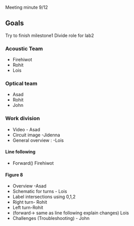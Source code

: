 Meeting minute 9/12

## Goals
Try to finish milestone1
Divide role for lab2

### Acoustic Team
  * Firehiwot
  * Rohit
  * Lois

### Optical team
  * Asad
  * Rohit
  * John
  
### Work division
  * Video - Asad 
  * Circuit image -Jidenna
  * General overview : -Lois 
  
 #### Line following
  * Forward() Firehiwot
 #### Figure 8
  * Overview -Asad
  * Schematic for turns - Lois
  * Label intersections using 0,1,2
  * Right turn- Rohit
  * Left turn-Rohit
  * (forward-> same as line following explain changes) Lois
  * Challenges (Troubleshooting) - John
